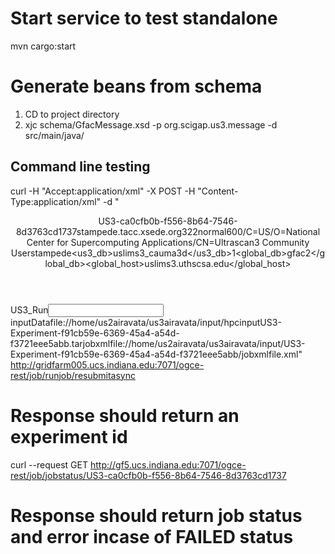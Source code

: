 # Start service to test standalone 
mvn cargo:start

# Generate beans from schema
1. CD to project directory 
2. xjc schema/GfacMessage.xsd -p org.scigap.us3.message -d src/main/java/

## Command line testing 

curl -H "Accept:application/xml" -X POST -H "Content-Type:application/xml" -d "<?xml version=\"1.0\" encoding=\"UTF-8\" standalone=\"yes\"?><Message><Header><experimentid>US3-ca0cfb0b-f556-8b64-7546-8d3763cd1737</experimentid><hostname>stampede.tacc.xsede.org</hostname><processorcount>32</processorcount><hostcount>2</hostcount><queuename>normal</queuename><walltime>600</walltime><userdn>/C=US/O=National Center for Supercomputing Applications/CN=Ultrascan3 Community User</userdn><cluster>stampede</cluster><us3_db>uslims3_cauma3d</us3_db><mgroupcount>1</mgroupcount><global_db>gfac2</global_db><global_host>uslims3.uthscsa.edu</global_host></Header><Body><Method>US3_Run</Method><input><parameters><name>inputData</name><value>file://home/us2airavata/us3airavata/input/hpcinputUS3-Experiment-f91cb59e-6369-45a4-a54d-f3721eee5abb.tar</value></parameters><parameters><name>jobxml</name><value>file://home/us2airavata/us3airavata/input/US3-Experiment-f91cb59e-6369-45a4-a54d-f3721eee5abb/jobxmlfile.xml</value></parameters></input></Body></Message>"  http://gridfarm005.ucs.indiana.edu:7071/ogce-rest/job/runjob/resubmitasync

# Response should return an experiment id

curl --request GET http://gf5.ucs.indiana.edu:7071/ogce-rest/job/jobstatus/US3-ca0cfb0b-f556-8b64-7546-8d3763cd1737

# Response should return job status and error incase of FAILED status 
